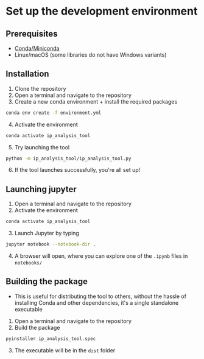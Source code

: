 # Set up the development environment
## Prerequisites
- [Conda/Miniconda](https://docs.conda.io/en/latest/miniconda.html)
- Linux/macOS (some libraries do not have Windows variants)
## Installation
1. Clone the repository
2. Open a terminal and navigate to the repository
3. Create a new conda environment + install the required packages
```bash
conda env create -f environment.yml
```
4. Activate the environment
```bash
conda activate ip_analysis_tool
```
5. Try launching the tool
```bash
python -m ip_analysis_tool/ip_analysis_tool.py
```
6. If the tool launches successfully, you're all set up!

## Launching jupyter
1. Open a terminal and navigate to the repository
2. Activate the environment
```bash
conda activate ip_analysis_tool
```
3. Launch Jupyter by typing
```bash
jupyter notebook --notebook-dir .
```
4. A browser will open, where you can explore one of the `.ipynb` files in `notebooks/`

## Building the package
- This is useful for distributing the tool to others, without the hassle of installing Conda and other dependencies, it's a single standalone executable
1. Open a terminal and navigate to the repository
2. Build the package
```bash
pyinstaller ip_analysis_tool.spec
```
3. The executable will be in the `dist` folder
